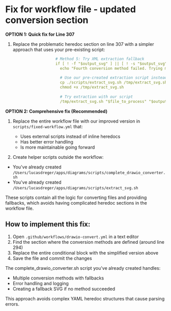 # Fix for workflow file - updated conversion section

**OPTION 1: Quick fix for Line 307**

1. Replace the problematic heredoc section on line 307 with a simpler approach that uses your pre-existing script:

```yaml
                      # Method 5: Try XML extraction fallback
                      if [ ! -f "$output_svg" ] || [ ! -s "$output_svg" ]; then
                        echo "Fourth conversion method failed. Trying method 5 with XML extraction..."
                        
                        # Use our pre-created extraction script instead of creating it inline
                        cp ./scripts/extract_svg.sh /tmp/extract_svg.sh
                        chmod +x /tmp/extract_svg.sh
                        
                        # Try extraction with our script
                        /tmp/extract_svg.sh "$file_to_process" "$output_svg" 2>>/tmp/conversion_error.log
```

**OPTION 2: Comprehensive fix (Recommended)**

1. Replace the entire workflow file with our improved version in `scripts/fixed-workflow.yml` that:
   - Uses external scripts instead of inline heredocs
   - Has better error handling
   - Is more maintainable going forward

2. Create helper scripts outside the workflow:

- You've already created `/Users/lucasdreger/apps/diagrams/scripts/complete_drawio_converter.sh` 
- You've already created `/Users/lucasdreger/apps/diagrams/scripts/extract_svg.sh`

These scripts contain all the logic for converting files and providing fallbacks,
which avoids having complicated heredoc sections in the workflow file.

## How to implement this fix:

1. Open `.github/workflows/drawio-convert.yml` in a text editor
2. Find the section where the conversion methods are defined (around line 294)
3. Replace the entire conditional block with the simplified version above
4. Save the file and commit the changes

The complete_drawio_converter.sh script you've already created handles:
- Multiple conversion methods with fallbacks
- Error handling and logging
- Creating a fallback SVG if no method succeeded

This approach avoids complex YAML heredoc structures that cause parsing errors.
